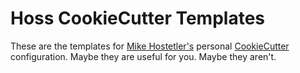 # Hoss CookieCutter Templates 

These are the templates for [Mike Hostetler's](https://mike.hostetlerhome.com) personal [CookieCutter](https://cookiecutter.readthedocs.io/en/stable/) configuration. Maybe they are useful for you. Maybe they aren't.  
